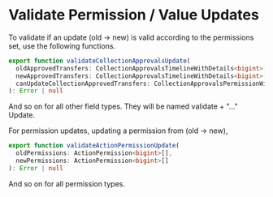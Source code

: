 # Validate Permission / Value Updates

To validate if an update (old -> new) is valid according to the permissions set, use the following functions.&#x20;

```typescript
export function validateCollectionApprovalsUpdate(
  oldApprovedTransfers: CollectionApprovalsTimelineWithDetails<bigint>[],
  newApprovedTransfers: CollectionApprovalsTimelineWithDetails<bigint>[],
  canUpdateCollectionApprovedTransfers: CollectionApprovalsPermissionWithDetails<bigint>[]
): Error | null
```

And so on for all other field types. They will be named validate + "..." Update.



For permission updates, updating a permission from (old -> new),&#x20;

```typescript
export function validateActionPermissionUpdate(
  oldPermissions: ActionPermission<bigint>[],
  newPermissions: ActionPermission<bigint>[]
): Error | null
```

And so on for all permission types.
